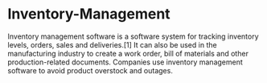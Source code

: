 # Inventory-Management
Inventory management software is a software system for tracking inventory levels, orders, sales and deliveries.[1] It can also be used in the manufacturing industry to create a work order, bill of materials and other production-related documents. Companies use inventory management software to avoid product overstock and outages.
